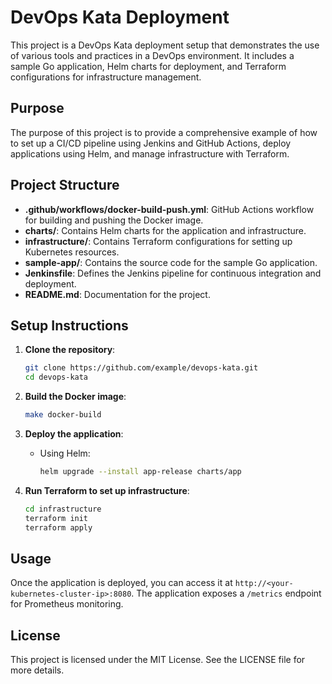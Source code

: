 # DevOps Kata Deployment

This project is a DevOps Kata deployment setup that demonstrates the use of various tools and practices in a DevOps environment. It includes a sample Go application, Helm charts for deployment, and Terraform configurations for infrastructure management.

## Purpose

The purpose of this project is to provide a comprehensive example of how to set up a CI/CD pipeline using Jenkins and GitHub Actions, deploy applications using Helm, and manage infrastructure with Terraform.

## Project Structure

- **.github/workflows/docker-build-push.yml**: GitHub Actions workflow for building and pushing the Docker image.
- **charts/**: Contains Helm charts for the application and infrastructure.
- **infrastructure/**: Contains Terraform configurations for setting up Kubernetes resources.
- **sample-app/**: Contains the source code for the sample Go application.
- **Jenkinsfile**: Defines the Jenkins pipeline for continuous integration and deployment.
- **README.md**: Documentation for the project.

## Setup Instructions

1. **Clone the repository**:
   ```bash
   git clone https://github.com/example/devops-kata.git
   cd devops-kata
   ```

2. **Build the Docker image**:
   ```bash
   make docker-build
   ```

3. **Deploy the application**:
   - Using Helm:
     ```bash
     helm upgrade --install app-release charts/app
     ```

4. **Run Terraform to set up infrastructure**:
   ```bash
   cd infrastructure
   terraform init
   terraform apply
   ```

## Usage

Once the application is deployed, you can access it at `http://<your-kubernetes-cluster-ip>:8080`. The application exposes a `/metrics` endpoint for Prometheus monitoring.

## License

This project is licensed under the MIT License. See the LICENSE file for more details.